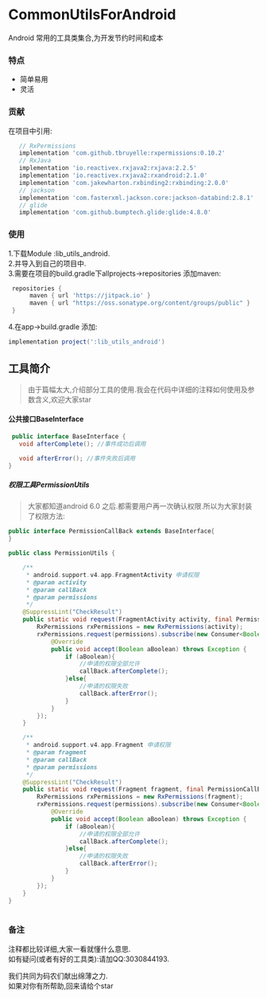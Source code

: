 # CommonUtilsForAndroid
Android 常用的工具类集合,为开发节约时间和成本<br>

### 特点

- 简单易用
- 灵活

### 贡献

在项目中引用:
 ```groovy
    // RxPermissions
    implementation 'com.github.tbruyelle:rxpermissions:0.10.2'
    // RxJava
    implementation 'io.reactivex.rxjava2:rxjava:2.2.5'
    implementation 'io.reactivex.rxjava2:rxandroid:2.1.0'
    implementation 'com.jakewharton.rxbinding2:rxbinding:2.0.0'
    // jackson
    implementation 'com.fasterxml.jackson.core:jackson-databind:2.8.1'
    // glide
    implementation 'com.github.bumptech.glide:glide:4.8.0'
  ```
### 使用
  1.下载Module :lib_utils_android.<br>
  2.并导入到自己的项目中.<br>
  3.需要在项目的build.gradle下allprojects->repositories 添加maven:<br>
  ```groovy
   repositories {
        maven { url 'https://jitpack.io' }
        maven { url "https://oss.sonatype.org/content/groups/public" }
   }
  ```
  4.在app->build.gradle 添加:
  ```groovy
  implementation project(':lib_utils_android')
  ```
        
 
 ## 工具简介
 > 由于篇幅太大,介绍部分工具的使用.我会在代码中详细的注释如何使用及参数含义,欢迎大家star
 #### 公共接口BaseInterface
 ```java
  public interface BaseInterface {
    void afterComplete(); //事件成功后调用

    void afterError(); //事件失败后调用
 }
 ```
 ##### 权限工具PermissionUtils
 > 大家都知道android 6.0 之后.都需要用户再一次确认权限.所以为大家封装了权限方法:
 

 ```java
 public interface PermissionCallBack extends BaseInterface{
 }
```

```java
public class PermissionUtils {

    /**
     * android.support.v4.app.FragmentActivity 申请权限
     * @param activity
     * @param callBack
     * @param permissions
     */
    @SuppressLint("CheckResult")
    public static void request(FragmentActivity activity, final PermissionCallBack callBack, String... permissions){
        RxPermissions rxPermissions = new RxPermissions(activity);
        rxPermissions.request(permissions).subscribe(new Consumer<Boolean>() {
            @Override
            public void accept(Boolean aBoolean) throws Exception {
                if (aBoolean){
                    //申请的权限全部允许
                    callBack.afterComplete();
                }else{
                    //申请的权限失败
                    callBack.afterError();
                }
            }
        });
    }

    /**
     * android.support.v4.app.Fragment 申请权限
     * @param fragment
     * @param callBack
     * @param permissions
     */
    @SuppressLint("CheckResult")
    public static void request(Fragment fragment, final PermissionCallBack callBack, String... permissions){
        RxPermissions rxPermissions = new RxPermissions(fragment);
        rxPermissions.request(permissions).subscribe(new Consumer<Boolean>() {
            @Override
            public void accept(Boolean aBoolean) throws Exception {
                if (aBoolean){
                    //申请的权限全部允许
                    callBack.afterComplete();
                }else{
                    //申请的权限失败
                    callBack.afterError();
                }
            }
        });
    }
}
 
 ```
 


### 备注

注释都比较详细,大家一看就懂什么意思.<br>如有疑问(或者有好的工具类):请加QQ:3030844193.

我们共同为码农们献出绵薄之力.<br>如果对你有所帮助,回来请给个star
